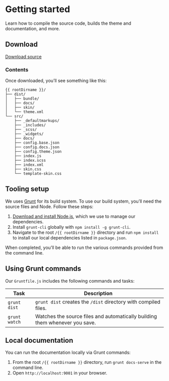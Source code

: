 <!--
@@@title:Getting started@@@
@@@section:None@@@
-->

# Getting started

Learn how to compile the source code, builds the theme and documentation, and more.


## Download

<a href="{{ docs.links.download }}">Download source</a>

### Contents

Once downloaded, you’ll see something like this:

```plaintext
{{ rootDirname }}/
├── dist/
│   ├── bundle/
│   ├── docs/
│   ├── skin/
│   └── theme.xml
└── src/
    ├── _defaultmarkups/
    ├── _includes/
    ├── _scss/
    ├── _widgets/
    ├── docs/
    ├── config.base.json
    ├── config.docs.json
    ├── config.theme.json
    ├── index.js
    ├── index.scss
    ├── index.xml
    ├── skin.css
    └── template-skin.css
```


## Tooling setup

We uses [Grunt](https://gruntjs.com/) for its build system. To use our build system, you’ll need the source files and Node. Follow these steps:

1. [Download and install Node.js](https://nodejs.org/download/), which we use to manage our dependencies.
2. Install `grunt-cli` globally with `npm install -g grunt-cli`.
3. Navigate to the root `/{{ rootDirname }}` directory and run `npm install` to install our local dependencies listed in `package.json`.

When completed, you’ll be able to run the various commands provided from the command line.


## Using Grunt commands

Our `Gruntfile.js` includes the following commands and tasks:

| Task | Description |
| --- | --- |
| `grunt dist` | `grunt dist` creates the `/dist` directory with compiled files. |
| `grunt watch` | Watches the source files and automatically building them whenever you save. |


## Local documentation

You can run the documentation locally via Grunt commands:

1. From the root `/{{ rootDirname }}` directory, run `grunt docs-serve` in the command line.
2. Open `http://localhost:9001` in your browser.
